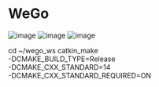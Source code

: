 # WeGo


![image](https://github.com/user-attachments/assets/454db090-5b4c-47a8-9616-286021de1ddc)
![image](https://github.com/user-attachments/assets/ecf787a4-a816-4edf-a6f6-041c44b9e89d)
![image](https://github.com/user-attachments/assets/f6842aeb-dba7-44a1-baa7-e6af51371ff1)


cd ~/wego_ws
catkin_make \
  -DCMAKE_BUILD_TYPE=Release \
  -DCMAKE_CXX_STANDARD=14 \
  -DCMAKE_CXX_STANDARD_REQUIRED=ON
